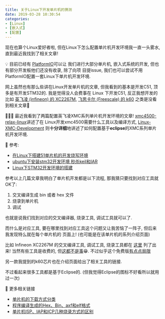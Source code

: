 ```yaml
---
title: 关于Linux下开发单片机的猜测
date: 2019-03-28 10:30:54
categories:
- [Linux]
- [嵌入式]
- [配置]
---
```


现在也算个Linux爱好者啦, 但在Linux下怎么配置单片机开发环境我一直一头雾水, 直到最近我找到了相关文章!

<!-- More -->

💡 目前已经有
[PlatformIO](http://docs.platformio.org/en/stable/what-is-platformio.html)可以让
我们进行大部分单片机, 嵌入式系统的开发, 但也有部分开发板他们还没有收录, 除了向项
目提issue, 我们也可以尝试不用PlatformIO配置一套Linux下单片机开发环境.

网上虽然也有那么些讲在Linux开发单片机的文章, 但我看到的基本是开发C51, 顶多是有开发STM32的.
我是觉得没人会费事在 Linux 下开发C51, 反正我想开发的比如
[英飞凌 (infineon) 的 XC2267M](https://www.infineon.com/cms/en/product/microcontroller/16-bit-c166-microcontroller/xc2200-family-body/xc22xxm-series/sak-xc2267m-104f80lr-ab/),
[飞思卡尔 (Freescale) 的 k60](https://www.nxp.com/products/processors-and-microcontrollers/arm-based-processors-and-mcus/kinetis-cortex-m-mcus/k-seriesperformancem4/k6x-ethernet/kinetis-k60-100-mhz-mixed-signal-integration-microcontrollers-based-on-arm-cortex-m4-core:K60_100)
之类是没看到相关文章🤷‍

🌟🌟🌟 最近我看到了两篇配置英飞凌XMC系列单片机开发环境的文章!
[xmc4500-relax-linux](https://github.com/notandy/xmc4500-relax-linux)讲述了在
Linux开发xmc4500需要什么工具以及编译方式,
[Linux-XMC-Development](https://github.com/furtnerthomas/Linux-XMC-Development)
则**十分详细**地讲述了如何配置基于**eclipse**的XMC系列单片机开发环境.

🔗 参考:

- [在Linux下搭建51单片机的开发烧写环境](https://blog.csdn.net/thinkerleo1997/article/details/53145972)
- [ubuntu下安装stm32开发环境 秒杀keil和IAR](https://www.amobbs.com/thread-5568167-1-1.html)
- [Linux下STM32开发环境的搭建](https://www.cnblogs.com/amanlikethis/p/3803736.html#lab35)

参考以上几篇文章我明白了单片机开发都是以下流程, 那我猜只要找到对应工具就OK了:

1. 交叉编译生成 bin 或者 hex 文件
2. 烧录到单片机
3. 调试

也就是说我们找到对应的交叉编译器, 烧录工具, 调试工具就可以了.

而什么是对应工具, 要在哪里找到对应工具这个问题又让我苦恼了一阵子, 但后来我发现特么就在每个单片机的
页面上! (也可能是在该单片机的系列介绍页面)

比如 Infineon XC2267M 的交叉编译工具, 调试工具, 烧录工具都在
[这里](https://www.infineon.com/cms/en/product/microcontroller/16-bit-c166-microcontroller/xc2200-family-body/xc22xxm-series/#!tools)
列了出来! 当然有些工具是收费的, 但[这都不是事](http://www.infineonic.org/module/forum/thread-554295-1-1.html)😁. 不过似乎这个免费版[有点点局限](http://www.infineonic.org/module/forum/thread-487158-1-1.html)

另一款我提到的k60芯片也在介绍页面给出了相关工具的链接.

不过看起来很多工具都是基于Eclipse的. (但我觉得Eclipse的图标不好看所以就用过一次)

🔗 更多相关链接

- [单片机的下载方式分类](https://blog.csdn.net/passerbyyuan/article/details/51404226)
- [程序编译生成的Hex、Bin、axf和elf格式](https://blog.csdn.net/qlexcel/article/details/84374768)
- [单片机ISP、IAP和ICP几种烧录方式的区别](http://www.21ic.com/jichuzhishi/mcu/write/2014-03-20/216132.html)